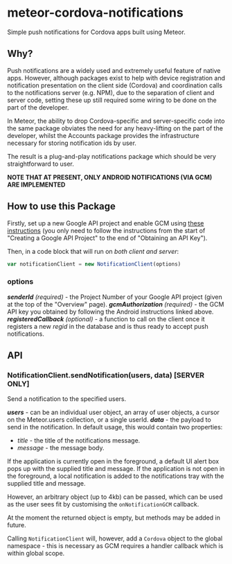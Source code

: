 meteor-cordova-notifications
============================

Simple push notifications for Cordova apps built using Meteor.

## Why?

Push notifications are a widely used and extremely useful feature of native apps. However, although packages exist to help with device registration and notification presentation on the client side (Cordova) and coordination calls to the notifications server (e.g. NPM), due to the separation of client and server code, setting these up still required some wiring to be done on the part of the developer.

In Meteor, the ability to drop Cordova-specific and server-specific code into the same package obviates the need for any heavy-lifting on the part of the developer, whilst the Accounts package provides the infrastructure necessary for storing notification ids by user.

The result is a plug-and-play notifications package which should be very straightforward to user.

**NOTE THAT AT PRESENT, ONLY ANDROID NOTIFICATIONS (VIA GCM) ARE IMPLEMENTED**

## How to use this Package

Firstly, set up a new Google API project and enable GCM using [these instructions](https://developer.android.com/google/gcm/gs.html) (you only need to follow the instructions from the start of  "Creating a Google API Project" to the end of "Obtaining an API Key").

Then, in a code block that will run on *both client and server*:

```javascript
var notificationClient = new NotificationClient(options)
```

### options

*__senderId__ (required)* - the Project Number of your Google API project (given at the top of the "Overview" page).
*__gcmAuthorization__ (required)* - the GCM API key you obtained by following the Android instructions linked above.
*__registeredCallback__ (optional)* - a function to call on the client once it registers a new *regid* in the database and is thus ready to accept push notifications.

## API

### NotificationClient.sendNotification(users, data) [SERVER ONLY]

Send a notification to the specified users.

*__users__* - can be an individual user object, an array of user objects, a cursor on the Meteor.users collection, or a single userId.
*__data__* - the payload to send in the notification.  In default usage, this would contain two properties:

* *title* - the title of the notifications message.
* *message* - the message body.

If the application is currently open in the foreground, a default UI alert box pops up with the supplied title and message.  If the application is not open in the foreground, a local notification is added to the notifications tray with the supplied title and message.

However, an arbitrary object (up to 4kb) can be passed, which can be used as the user sees fit by customising the `onNotificationGCM` callback.

At the moment the returned object is empty, but methods may be added in future.

Calling `NotificationClient` will, however, add a `Cordova` object to the global namespace - this is necessary as GCM requires a handler callback which is within global scope.
